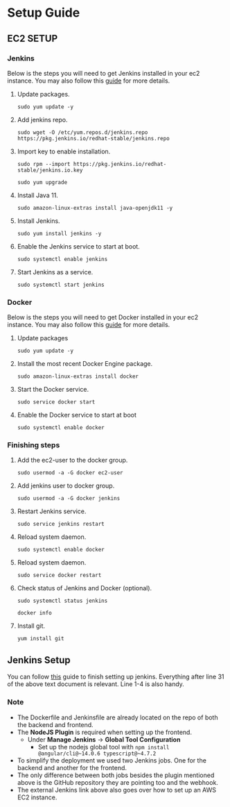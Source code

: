 # Setup Guide

## EC2 SETUP

### Jenkins

Below is the steps you will need to get Jenkins installed in your ec2 instance.
You may also follow this [guide](https://www.jenkins.io/doc/tutorials/tutorial-for-installing-jenkins-on-AWS/) for more
details.

1. Update packages.
    ```console
    sudo yum update -y
    ```

2. Add jenkins repo.
    ```console
    sudo wget -O /etc/yum.repos.d/jenkins.repo https://pkg.jenkins.io/redhat-stable/jenkins.repo
    ```

3. Import key to enable installation.
    ```console
    sudo rpm --import https://pkg.jenkins.io/redhat-stable/jenkins.io.key
    ```

    ```console
    sudo yum upgrade
    ```

4. Install Java 11.
    ```console
    sudo amazon-linux-extras install java-openjdk11 -y
    ```

5. Install Jenkins.
    ```console
    sudo yum install jenkins -y
    ```

6. Enable the Jenkins service to start at boot.
    ```console
    sudo systemctl enable jenkins
    ```

7. Start Jenkins as a service.
    ```console
    sudo systemctl start jenkins
    ```

### Docker

Below is the steps you will need to get Docker installed in your ec2 instance.
You may also follow
this [guide](https://docs.aws.amazon.com/AmazonECS/latest/developerguide/create-container-image.html) for more
details.

1. Update packages
    ```console
    sudo yum update -y
    ```

2. Install the most recent Docker Engine package.
    ```console
    sudo amazon-linux-extras install docker
    ```

3. Start the Docker service.
    ```console
    sudo service docker start
    ```

4. Enable the Docker service to start at boot
    ```console
    sudo systemctl enable docker
    ```

### Finishing steps

1. Add the ec2-user to the docker group.
    ```console
    sudo usermod -a -G docker ec2-user
    ```

2. Add jenkins user to docker group.
    ```console
    sudo usermod -a -G docker jenkins
    ```

3. Restart Jenkins service.
    ```console
    sudo service jenkins restart
    ```

4. Reload system daemon.
    ```console
    sudo systemctl enable docker
    ```

5. Reload system daemon.
    ```console
    sudo service docker restart
    ```

6. Check status of Jenkins and Docker (optional).
    ```console
    sudo systemctl status jenkins
    ```

    ```console
    docker info
    ```

7. Install git.
    ```console
    yum install git
    ```

## Jenkins Setup

You can follow [this](https://github.com/061322-VA-JavaMSA/notes/blob/main/week4/jenkins-ec2.txt) guide to finish
setting up jenkins.
Everything after line 31 of the above text document is relevant. Line 1-4 is also handy.

### Note

- The Dockerfile and Jenkinsfile are already located on the repo of both the backend and frontend.
- The **NodeJS Plugin** is required when setting up the frontend.
    - Under **Manage Jenkins** &rarr; **Global Tool Configuration**
        - Set up the nodejs global tool with ```npm install @angular/cli@~14.0.6 typescript@~4.7.2```
- To simplify the deployment we used two Jenkins jobs. One for the backend and another for the frontend.
- The only difference between both jobs besides the plugin mentioned above is the GitHub repository they are pointing
  too and the webhook.
- The external Jenkins link above also goes over how to set up an AWS EC2 instance.